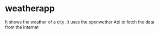 # weatherapp
It shows the weather of a city .It uses the openwether Api to fetch the data from the internet 
